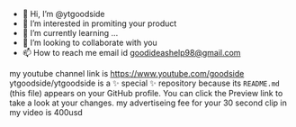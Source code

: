 - 👋 Hi, I’m @ytgoodside
- 👀 I’m interested in promiting your product 
- 🌱 I’m currently learning ...
- 💞️ I’m looking to collaborate with you 
- 📫 How to reach me email id goodideashelp98@gmail.com

my youtube channel link is https://www.youtube.com/goodside
ytgoodside/ytgoodside is a ✨ special ✨ repository because its `README.md` (this file) appears on your GitHub profile.
You can click the Preview link to take a look at your changes.
my advertiseing fee for your 30 second clip in my video is 400usd
